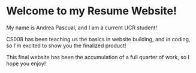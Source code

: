 
# Welcome to my Resume Website!

My name is Andrea Pascual, and I am a current UCR student! 

CS008 has been teaching us the basics in website building, and in coding, so I'm excited to show you the finalized product!

This final website has been the accumulation of a full quarter of work, so I hope you enjoy!


